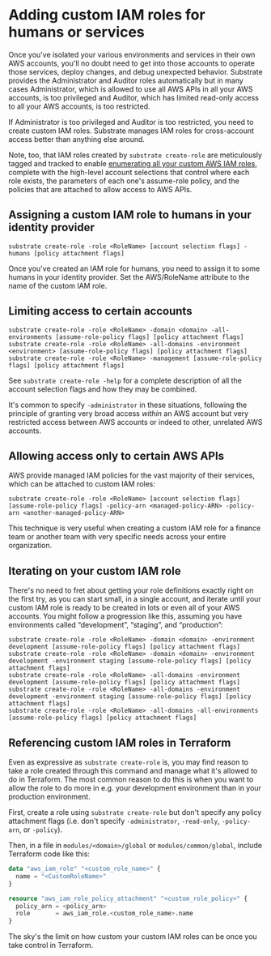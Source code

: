 # Adding custom IAM roles for humans or services

Once you've isolated your various environments and services in their own AWS accounts, you'll no doubt need to get into those accounts to operate those services, deploy changes, and debug unexpected behavior. Substrate provides the Administrator and Auditor roles automatically but in many cases Administrator, which is allowed to use all AWS APIs in all your AWS accounts, is too privileged and Auditor, which has limited read-only access to all your AWS accounts, is too restricted.

If Administrator is too privileged and Auditor is too restricted, you need to create custom IAM roles. Substrate manages IAM roles for cross-account access better than anything else around.

Note, too, that IAM roles created by `substrate create-role` are meticulously tagged and tracked to enable [enumerating all your custom AWS IAM roles](../access/enumerating-all-your-aws-iam-roles.md), complete with the high-level account selections that control where each role exists, the parameters of each one's assume-role policy, and the policies that are attached to allow access to AWS APIs.

## Assigning a custom IAM role to humans in your identity provider

```shell-session
substrate create-role -role <RoleName> [account selection flags] -humans [policy attachment flags]
```

Once you've created an IAM role for humans, you need to assign it to some humans in your identity provider. Set the AWS/RoleName attribute to the name of the custom IAM role.

## Limiting access to certain accounts

```shell-session
substrate create-role -role <RoleName> -domain <domain> -all-environments [assume-role-policy flags] [policy attachment flags]
substrate create-role -role <RoleName> -all-domains -environment <environment> [assume-role-policy flags] [policy attachment flags]
substrate create-role -role <RoleName> -management [assume-role-policy flags] [policy attachment flags]
```

See `substrate create-role -help` for a complete description of all the account selection flags and how they may be combined.

It's common to specify `-administrator` in these situations, following the principle of granting very broad access _within_ an AWS account but very restricted access between AWS accounts or indeed to other, unrelated AWS accounts.

## Allowing access only to certain AWS APIs

AWS provide managed IAM policies for the vast majority of their services, which can be attached to custom IAM roles:

```shell-session
substrate create-role -role <RoleName> [account selection flags] [assume-role-policy flags] -policy-arn <managed-policy-ARN> -policy-arn <another-managed-policy-ARN>
```

This technique is very useful when creating a custom IAM role for a finance team or another team with very specific needs across your entire organization.

## Iterating on your custom IAM role

There's no need to fret about getting your role definitions exactly right on the first try, as you can start small, in a single account, and iterate until your custom IAM role is ready to be created in lots or even all of your AWS accounts. You might follow a progression like this, assuming you have environments called “development”, “staging”, and “production”:

```shell-session
substrate create-role -role <RoleName> -domain <domain> -environment development [assume-role-policy flags] [policy attachment flags]
substrate create-role -role <RoleName> -domain <domain> -environment development -environment staging [assume-role-policy flags] [policy attachment flags]
substrate create-role -role <RoleName> -all-domains -environment development [assume-role-policy flags] [policy attachment flags]
substrate create-role -role <RoleName> -all-domains -environment development -environment staging [assume-role-policy flags] [policy attachment flags]
substrate create-role -role <RoleName> -all-domains -all-environments [assume-role-policy flags] [policy attachment flags]
```

## Referencing custom IAM roles in Terraform

Even as expressive as `substrate create-role` is, you may find reason to take a role created through this command and manage what it's allowed to do in Terraform. The most common reason to do this is when you want to allow the role to do more in e.g. your development environment than in your production environment.

First, create a role using `substrate create-role` but don't specify any policy attachment flags (i.e. don't specify `-administrator`, `-read-only`, `-policy-arn`, or `-policy`).

Then, in a file in `modules/<domain>/global` or `modules/common/global`, include Terraform code like this:

```terraform
data "aws_iam_role" "<custom_role_name>" {
  name = "<CustomRoleName>"
}

resource "aws_iam_role_policy_attachment" "<custom_role_policy>" {
  policy_arn = <policy_arn>
  role       = aws_iam_role.<custom_role_name>.name
}
```

The sky's the limit on how custom your custom IAM roles can be once you take control in Terraform.
